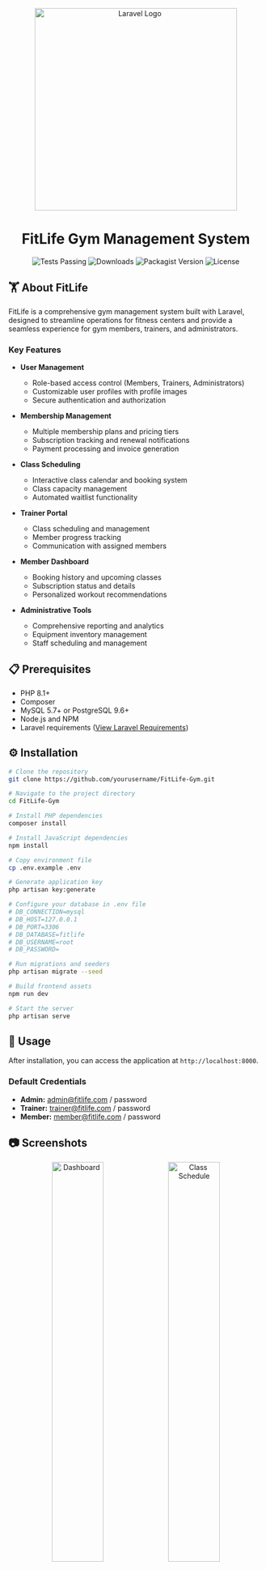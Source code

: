 <p align="center">
  <img src="https://raw.githubusercontent.com/laravel/art/master/logo-lockup/5%20SVG/2%20CMYK/1%20Full%20Color/laravel-logolockup-cmyk-red.svg" width="400" alt="Laravel Logo">
</p>

<h1 align="center">FitLife Gym Management System</h1>

<p align="center">
  <img src="https://img.shields.io/github/actions/workflow/status/yourusername/FitLife-Gym/tests.yml?label=tests&style=flat-square" alt="Tests Passing">
  <img src="https://img.shields.io/badge/downloads-414M-success?style=flat-square" alt="Downloads">
  <img src="https://img.shields.io/badge/packagist-v12.10.2-blue?style=flat-square" alt="Packagist Version">
  <img src="https://img.shields.io/badge/license-MIT-success?style=flat-square" alt="License">
</p>

## 🏋️ About FitLife

FitLife is a comprehensive gym management system built with Laravel, designed to streamline operations for fitness centers and provide a seamless experience for gym members, trainers, and administrators.

### Key Features

- **User Management**
  - Role-based access control (Members, Trainers, Administrators)
  - Customizable user profiles with profile images
  - Secure authentication and authorization

- **Membership Management**
  - Multiple membership plans and pricing tiers
  - Subscription tracking and renewal notifications
  - Payment processing and invoice generation

- **Class Scheduling**
  - Interactive class calendar and booking system
  - Class capacity management
  - Automated waitlist functionality

- **Trainer Portal**
  - Class scheduling and management
  - Member progress tracking
  - Communication with assigned members

- **Member Dashboard**
  - Booking history and upcoming classes
  - Subscription status and details
  - Personalized workout recommendations

- **Administrative Tools**
  - Comprehensive reporting and analytics
  - Equipment inventory management
  - Staff scheduling and management

## 📋 Prerequisites

- PHP 8.1+
- Composer
- MySQL 5.7+ or PostgreSQL 9.6+
- Node.js and NPM
- Laravel requirements ([View Laravel Requirements](https://laravel.com/docs/installation))

## ⚙️ Installation

```bash
# Clone the repository
git clone https://github.com/yourusername/FitLife-Gym.git

# Navigate to the project directory
cd FitLife-Gym

# Install PHP dependencies
composer install

# Install JavaScript dependencies
npm install

# Copy environment file
cp .env.example .env

# Generate application key
php artisan key:generate

# Configure your database in .env file
# DB_CONNECTION=mysql
# DB_HOST=127.0.0.1
# DB_PORT=3306
# DB_DATABASE=fitlife
# DB_USERNAME=root
# DB_PASSWORD=

# Run migrations and seeders
php artisan migrate --seed

# Build frontend assets
npm run dev

# Start the server
php artisan serve
```

## 🚀 Usage

After installation, you can access the application at `http://localhost:8000`.

### Default Credentials

- **Admin:** admin@fitlife.com / password
- **Trainer:** trainer@fitlife.com / password
- **Member:** member@fitlife.com / password

## 📷 Screenshots

<p align="center">
  <img src="https://github.com/yourusername/FitLife-Gym/raw/main/screenshots/dashboard.png" width="45%" alt="Dashboard">
  <img src="https://github.com/yourusername/FitLife-Gym/raw/main/screenshots/class-schedule.png" width="45%" alt="Class Schedule">
</p>

## 🛠️ Technologies Used

- **Backend:** Laravel 10.x, PHP 8.1+
- **Frontend:** Bootstrap 5, Alpine.js, Livewire
- **Database:** MySQL/PostgreSQL
- **Authentication:** Laravel Fortify/Sanctum
- **Payment Processing:** Stripe/PayPal

## 🗺️ Roadmap

- [ ] Mobile application integration
- [ ] Nutrition planning module
- [ ] Fitness challenges and achievements
- [ ] Integration with fitness wearables
- [ ] Advanced performance analytics

## 🤝 Contributing

Contributions are welcome! Please feel free to submit a Pull Request.

1. Fork the repository
2. Create your feature branch (`git checkout -b feature/amazing-feature`)
3. Commit your changes (`git commit -m 'Add some amazing feature'`)
4. Push to the branch (`git push origin feature/amazing-feature`)
5. Open a Pull Request

## 📝 License

The FitLife Gym Management System is open-sourced software licensed under the [MIT license](https://opensource.org/licenses/MIT).

## 📧 Contact

Project Link: [https://github.com/yourusername/FitLife-Gym](https://github.com/yourusername/FitLife-Gym)
#   F i t L i f e - G y m 
 
 